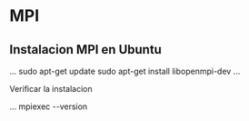 # MPI

## Instalacion MPI en Ubuntu

...
sudo apt-get update
sudo apt-get install libopenmpi-dev
...

Verificar la instalacion

...
mpiexec --version